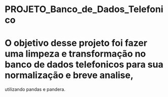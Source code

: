 # PROJETO_Banco_de_Dados_Telefonico

# O objetivo desse projeto foi fazer uma limpeza e transformação no banco de dados telefonicos para sua normalização e breve analise, 
  utilizando pandas e pandera.
